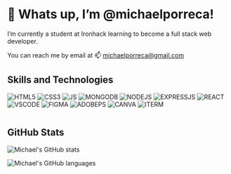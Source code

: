 # 👋  Whats up, I’m @michaelporreca!
I’m currently a student at Ironhack learning to become a full stack web developer.

You can reach me by email at 📫 [michaelporreca@gmail.com](michaelporreca@gmail.com)

## Skills and Technologies
![HTML5](https://img.shields.io/badge/HTML5-E34F26?style=for-the-badge&logo=html5&logoColor=white) ![CSS3](https://img.shields.io/badge/CSS3-1572B6?style=for-the-badge&logo=css3&logoColor=white) ![JS](https://img.shields.io/badge/JavaScript-323330?style=for-the-badge&logo=javascript&logoColor=F7DF1E) ![MONGODB](https://img.shields.io/badge/MongoDB-4EA94B?style=for-the-badge&logo=mongodb&logoColor=white) ![NODEJS](https://img.shields.io/badge/Node.js-339933?style=for-the-badge&logo=nodedotjs&logoColor=white) ![EXPRESSJS](https://img.shields.io/badge/Express.js-000000?style=for-the-badge&logo=express&logoColor=white) ![REACT](https://img.shields.io/badge/React-20232A?style=for-the-badge&logo=react&logoColor=61DAFB) ![VSCODE](https://img.shields.io/badge/Visual_Studio_Code-0078D4?style=for-the-badge&logo=visual%20studio%20code&logoColor=white) ![FIGMA](https://img.shields.io/badge/Figma-F24E1E?style=for-the-badge&logo=figma&logoColor=white) ![ADOBEPS](https://img.shields.io/badge/Adobe%20Photoshop-31A8FF?style=for-the-badge&logo=Adobe%20Photoshop&logoColor=black) ![CANVA](https://img.shields.io/badge/Canva-%2300C4CC.svg?&style=for-the-badge&logo=Canva&logoColor=white) ![ITERM](https://img.shields.io/badge/iTerm2-000000?style=for-the-badge&logo=iterm2&logoColor=white)

![]()

## GitHub Stats
![Michael's GitHub stats](https://github-readme-stats.vercel.app/api?username=michaelporreca&show_icons=true&theme=dracula)

![Michael's GitHub languages](https://github-readme-stats.vercel.app/api/top-langs/?username=michaelporreca&theme=dracula)

<!---
michaelporreca/michaelporreca is a ✨ special ✨ repository because its `README.md` (this file) appears on your GitHub profile.
You can click the Preview link to take a look at your changes.
--->
